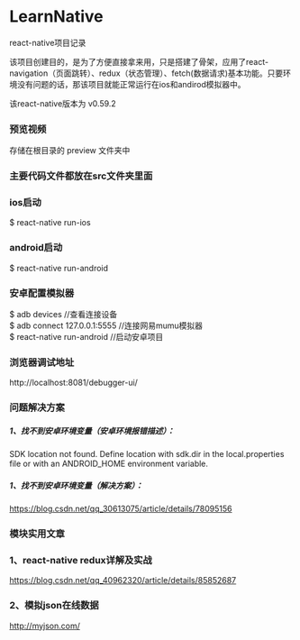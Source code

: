 # LearnNative
react-native项目记录

该项目创建目的，是为了方便直接拿来用，只是搭建了骨架，应用了react-navigation（页面跳转）、redux（状态管理）、fetch(数据请求)基本功能。只要环境没有问题的话，那该项目就能正常运行在ios和andirod模拟器中。

该react-native版本为 v0.59.2


### 预览视频
存储在根目录的 preview 文件夹中

### 主要代码文件都放在src文件夹里面

### ios启动
$ react-native run-ios

### android启动
$ react-native run-android

### 安卓配置模拟器
$ adb devices //查看连接设备    
$ adb connect 127.0.0.1:5555 //连接网易mumu模拟器   
$ react-native run-android //启动安卓项目

### 浏览器调试地址
http://localhost:8081/debugger-ui/

### 问题解决方案
##### 1、找不到安卓环境变量（安卓环境报错描述）：
SDK location not found. Define location with sdk.dir in the local.properties file or with an ANDROID_HOME environment variable.
##### 1、找不到安卓环境变量（解决方案）：
https://blog.csdn.net/qq_30613075/article/details/78095156


### 模块实用文章
### 1、react-native redux详解及实战
https://blog.csdn.net/qq_40962320/article/details/85852687

### 2、模拟json在线数据
http://myjson.com/